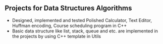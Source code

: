 ## Projects for Data Structures Algorithms

* Designed, implemented and tested Polished Calculator, Text Editor, Huffman encoding, Course scheduling program in C++
* Basic data structure like list, stack, queue and etc. are implemented in the projects by using C++ template in Utils
